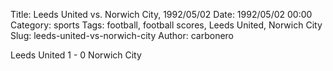 Title: Leeds United vs. Norwich City, 1992/05/02
Date: 1992/05/02 00:00
Category: sports
Tags: football, football scores, Leeds United, Norwich City
Slug: leeds-united-vs-norwich-city
Author: carbonero


Leeds United 1 - 0 Norwich City
